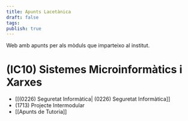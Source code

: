 ```yaml
---
title: Apunts Lacetànica
draft: false
tags:
publish: true
---
```

 Web amb apunts per als mòduls que imparteixo al institut.
# (IC10) Sistemes Microinformàtics i Xarxes

- [[(0226) Seguretat Informàtica| (0226) Seguretat Informàtica]]
- (1713) Projecte Intermodular
- [[Apunts de Tutoria]]